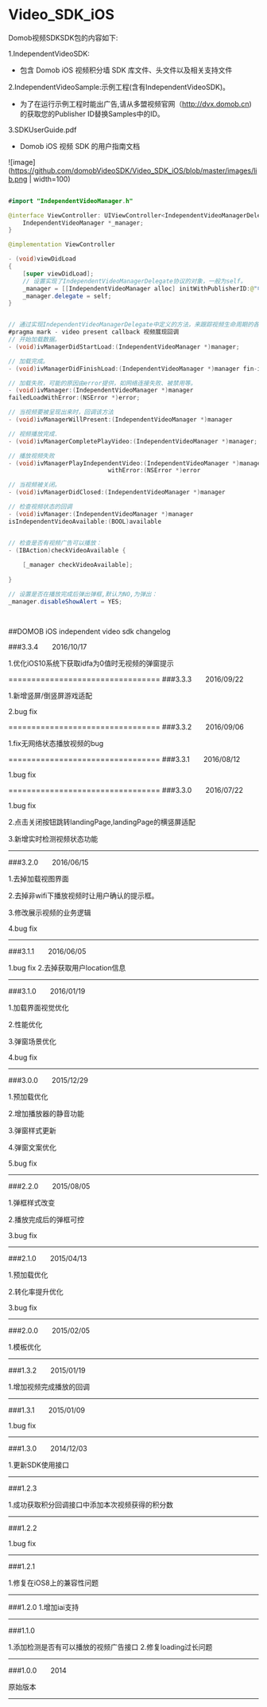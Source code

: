 # Video_SDK_iOS

Domob视频SDKSDK包的内容如下: 

1.IndependentVideoSDK:
* 包含 Domob iOS 视频积分墙 SDK 库文件、头文件以及相关支持文件

2.IndependentVideoSample:示例工程(含有IndependentVideoSDK)。
* 为了在运行示例工程时能出广告,请从多盟视频官网（http://dvx.domob.cn) 的获取您的Publisher ID替换Samples中的ID。

3.SDKUserGuide.pdf
* Domob iOS 视频 SDK 的用户指南文档

![image](https://github.com/domobVideoSDK/Video_SDK_iOS/blob/master/images/lib.png | width=100)

```java  
  
#import "IndependentVideoManager.h"

@interface ViewController: UIViewController<IndependentVideoManagerDelegate> {
    IndependentVideoManager *_manager;
}

@implementation ViewController

- (void)viewDidLoad
{
    [super viewDidLoad];
    // 设置实现了IndependentVideoManagerDelegate协议的对象，一般为self。
    _manager = [[IndependentVideoManager alloc] initWithPublisherID:@"申请的publishId" andUserID:nil];
    _manager.delegate = self;
}


// 通过实现IndependentVideoManagerDelegate中定义的方法，来跟踪视频生命周期的各个阶段。所有这些方法也都定义在IndependentVideoManager.h中，如下：
#pragma mark - video present callback 视频展现回调
// 开始加载数据。
- (void)ivManagerDidStartLoad:(IndependentVideoManager *)manager;

// 加载完成。
- (void)ivManagerDidFinishLoad:(IndependentVideoManager *)manager fin-ished:(BOOL)isFinished;

// 加载失败，可能的原因由error提供，如网络连接失败、被禁用等。
- (void)ivManager:(IndependentVideoManager *)manager
failedLoadWithError:(NSError *)error;

// 当视频要被呈现出来时，回调该方法
- (void)ivManagerWillPresent:(IndependentVideoManager *)manager

// 视频播放完成.
- (void)ivManagerCompletePlayVideo:(IndependentVideoManager *)manager;

// 播放视频失败
- (void)ivManagerPlayIndependentVideo:(IndependentVideoManager *)manager
                            withError:(NSError *)error

// 当视频被关闭。
- (void)ivManagerDidClosed:(IndependentVideoManager *)manager

// 检查视频状态的回调
- (void)ivManager:(IndependentVideoManager *)manager
isIndependentVideoAvailable:(BOOL)available


// 检查是否有视频广告可以播放：
- (IBAction)checkVideoAvailable {
    
    [_manager checkVideoAvailable];
    
}

// 设置是否在播放完成后弹出弹框,默认为NO,为弹出：
_manager.disableShowAlert = YES;

  
```


##DOMOB iOS independent video sdk changelog

###3.3.4&emsp;&emsp;2016/10/17

1.优化iOS10系统下获取idfa为0值时无视频的弹窗提示

=================================
###3.3.3&emsp;&emsp;2016/09/22

1.新增竖屏/倒竖屏游戏适配

2.bug fix 

=================================
###3.3.2&emsp;&emsp;2016/09/06

1.fix无网络状态播放视频的bug

=================================
###3.3.1&emsp;&emsp;2016/08/12

1.bug fix

=================================
###3.3.0&emsp;&emsp;2016/07/22

1.bug fix

2.点击关闭按钮跳转landingPage,landingPage的横竖屏适配

3.新增实时检测视频状态功能

_________________________________________

###3.2.0&emsp;&emsp;2016/06/15

1.去掉加载视图界面 

2.去掉非wifi下播放视频时让用户确认的提示框。

3.修改展示视频的业务逻辑

4.bug fix

_________________________________________

###3.1.1&emsp;&emsp;2016/06/05

1.bug fix
2.去掉获取用户location信息

_________________________________________

###3.1.0&emsp;&emsp;2016/01/19

1.加载界面视觉优化 

2.性能优化 

3.弹窗场景优化 

4.bug fix

_________________________________________

###3.0.0&emsp;&emsp;2015/12/29

1.预加载优化

2.增加播放器的静音功能 

3.弹窗样式更新 

4.弹窗文案优化 

5.bug fix

_________________________________________

###2.2.0&emsp;&emsp;2015/08/05

1.弹框样式改变 

2.播放完成后的弹框可控 

3.bug fix

_________________________________________

###2.1.0&emsp;&emsp;2015/04/13

1.预加载优化

2.转化率提升优化

3.bug fix

_________________________________________


###2.0.0&emsp;&emsp;2015/02/05


1.模板优化
_________________________________________


###1.3.2&emsp;&emsp;2015/01/19


1.增加视频完成播放的回调
_________________________________________


###1.3.1&emsp;&emsp;2015/01/09


1.bug fix
_________________________________________


###1.3.0&emsp;&emsp;2014/12/03


1.更新SDK使用接口
_________________________________________


###1.2.3


1.成功获取积分回调接口中添加本次视频获得的积分数
_________________________________________


###1.2.2


1.bug fix
_________________________________________


###1.2.1


1.修复在iOS8上的兼容性问题
_________________________________________


###1.2.0
1.增加iai支持
_________________________________________


###1.1.0


1.添加检测是否有可以播放的视频广告接口 
2.修复loading过长问题
_________________________________________


###1.0.0&emsp;&emsp;2014

原始版本

--------------------------
